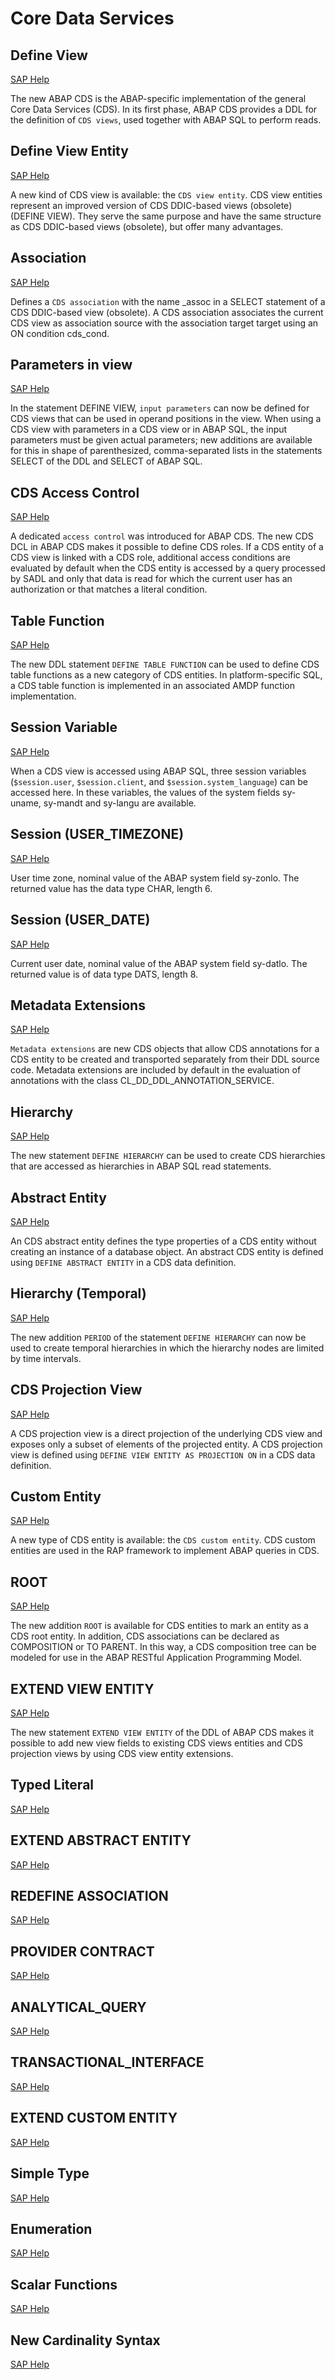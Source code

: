 # Core Data Services

## Define View
[SAP Help](https://help.sap.com/doc/abapdocu_latest_index_htm/latest/en-US/index.htm?file=abencds_v1_views.htm)

The new ABAP CDS is the ABAP-specific implementation of the general Core Data Services (CDS). In its first phase, ABAP CDS provides a DDL for the definition of `CDS views`, used together with ABAP SQL to perform reads.

## Define View Entity
[SAP Help](https://help.sap.com/doc/abapdocu_latest_index_htm/latest/en-US/index.htm?file=abencds_define_view_entity.htm)

A new kind of CDS view is available: the `CDS view entity`. CDS view entities represent an improved version of CDS DDIC-based views (obsolete) (DEFINE VIEW). They serve the same purpose and have the same structure as CDS DDIC-based views (obsolete), but offer many advantages.

## Association
[SAP Help](https://help.sap.com/doc/abapdocu_latest_index_htm/latest/en-US/index.htm?file=abencds_simple_association_v1.htm)

Defines a `CDS association` with the name _assoc in a SELECT statement of a CDS DDIC-based view (obsolete). A CDS association associates the current CDS view as association source with the association target target using an ON condition cds_cond.

## Parameters in view
[SAP Help](https://help.sap.com/doc/abapdocu_latest_index_htm/latest/en-US/index.htm?file=abencds_parameter_list_v1.htm)

In the statement DEFINE VIEW, `input parameters` can now be defined for CDS views that can be used in operand positions in the view. When using a CDS view with parameters in a CDS view or in ABAP SQL, the input parameters must be given actual parameters; new additions are available for this in shape of parenthesized, comma-separated lists in the statements SELECT of the DDL and SELECT of ABAP SQL.

## CDS Access Control
[SAP Help](https://help.sap.com/doc/abapdocu_latest_index_htm/latest/en-US/index.htm?file=abencds_access_control.htm)

A dedicated `access control` was introduced for ABAP CDS. The new CDS DCL in ABAP CDS makes it possible to define CDS roles. If a CDS entity of a CDS view is linked with a CDS role, additional access conditions are evaluated by default when the CDS entity is accessed by a query processed by SADL and only that data is read for which the current user has an authorization or that matches a literal condition.

## Table Function
[SAP Help](https://help.sap.com/doc/abapdocu_latest_index_htm/latest/en-US/index.htm?file=abencds_f1_define_table_function.htm)

The new DDL statement `DEFINE TABLE FUNCTION` can be used to define CDS table functions as a new category of CDS entities. In platform-specific SQL, a CDS table function is implemented in an associated AMDP function implementation.

## Session Variable
[SAP Help](https://help.sap.com/doc/abapdocu_latest_index_htm/latest/en-US/index.htm?file=abencds_session_variable_v1.htm)

When a CDS view is accessed using ABAP SQL, three session variables (`$session.user`, `$session.client`, and `$session.system_language`) can be accessed here. In these variables, the values of the system fields sy-uname, sy-mandt and sy-langu are available.

## Session (USER_TIMEZONE)
[SAP Help](https://help.sap.com/doc/abapdocu_latest_index_htm/latest/en-US/index.htm?file=abencds_session_variable_v1.htm)

User time zone, nominal value of the ABAP system field sy-zonlo. The returned value has the data type CHAR, length 6.

## Session (USER_DATE)
[SAP Help](https://help.sap.com/doc/abapdocu_latest_index_htm/latest/en-US/index.htm?file=abencds_session_variable_v1.htm)

Current user date, nominal value of the ABAP system field sy-datlo. The returned value is of data type DATS, length 8.

## Metadata Extensions
[SAP Help](https://help.sap.com/doc/abapdocu_latest_index_htm/latest/en-US/index.htm?file=abencds_f1_annotate_view.htm)

`Metadata extensions` are new CDS objects that allow CDS annotations for a CDS entity to be created and transported separately from their DDL source code. Metadata extensions are included by default in the evaluation of annotations with the class CL_DD_DDL_ANNOTATION_SERVICE.

## Hierarchy
[SAP Help](https://help.sap.com/doc/abapdocu_latest_index_htm/latest/en-US/index.htm?file=abencds_f1_define_hierarchy.htm)

The new statement `DEFINE HIERARCHY` can be used to create CDS hierarchies that are accessed as hierarchies in ABAP SQL read statements.

## Abstract Entity
[SAP Help](https://help.sap.com/doc/abapdocu_latest_index_htm/latest/en-US/index.htm?file=abencds_f1_define_abstract_entity.htm)

An CDS abstract entity defines the type properties of a CDS entity without creating an instance of a database object. An abstract CDS entity is defined using `DEFINE ABSTRACT ENTITY` in a CDS data definition.

## Hierarchy (Temporal)
[SAP Help](https://help.sap.com/doc/abapdocu_latest_index_htm/latest/en-US/index.htm?file=abencds_f1_define_hierarchy.htm#!ABAP_ADDITION_3@3@)

The new addition `PERIOD` of the statement `DEFINE HIERARCHY` can now be used to create temporal hierarchies in which the hierarchy nodes are limited by time intervals.

## CDS Projection View
[SAP Help](https://help.sap.com/doc/abapdocu_latest_index_htm/latest/en-US/index.htm?file=abencds_define_view_as_projection.htm)

A CDS projection view is a direct projection of the underlying CDS view and exposes only a subset of elements of the projected entity. A CDS projection view is defined using `DEFINE VIEW ENTITY AS PROJECTION ON` in a CDS data definition.

## Custom Entity
[SAP Help](https://help.sap.com/doc/abapdocu_latest_index_htm/latest/en-US/index.htm?file=abencds_custom_entities.htm)

A new type of CDS entity is available: the `CDS custom entity`. CDS custom entities are used in the RAP framework to implement ABAP queries in CDS.

## ROOT
[SAP Help](https://help.sap.com/doc/abapdocu_latest_index_htm/latest/en-US/index.htm?file=abencds_define_root_view_v2.htm)

The new addition `ROOT` is available for CDS entities to mark an entity as a CDS root entity. In addition, CDS associations can be declared as COMPOSITION or TO PARENT. In this way, a CDS composition tree can be modeled for use in the ABAP RESTful Application Programming Model.

## EXTEND VIEW ENTITY
[SAP Help](https://help.sap.com/doc/abapdocu_latest_index_htm/latest/en-US/index.htm?file=abencds_extend_view_entity.htm)

The new statement `EXTEND VIEW ENTITY` of the DDL of ABAP CDS makes it possible to add new view fields to existing CDS views entities and CDS projection views by using CDS view entity extensions.

## Typed Literal
[SAP Help]()

## EXTEND ABSTRACT ENTITY
[SAP Help]()

## REDEFINE ASSOCIATION
[SAP Help]()

## PROVIDER CONTRACT
[SAP Help]()

## ANALYTICAL_QUERY
[SAP Help]()

## TRANSACTIONAL_INTERFACE
[SAP Help]()

## EXTEND CUSTOM ENTITY
[SAP Help]()

## Simple Type
[SAP Help]()

## Enumeration
[SAP Help]()

## Scalar Functions
[SAP Help]()

## New Cardinality Syntax
[SAP Help]()
